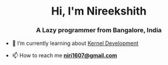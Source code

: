 <h1 align="center">Hi, I'm Nireekshith</h1>
<h3 align="center">A Lazy programmer from Bangalore, India</h3>

- 🔭 I’m currently learning about [Kernel Development](https://docs.microsoft.com/en-us/windows-hardware/drivers/gettingstarted/writing-a-very-small-kmdf--driver)

- 📫 How to reach me **niri1607@gmail.com**

